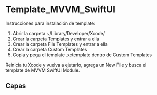 # Template_MVVM_SwiftUI

Instrucciones para instalación de template:

1. Abrir la carpeta ~/Library/Developer/Xcode/
2. Crear la carpeta Templates y entrar a ella
3. Crear la carpeta File Templates y entrar a ella
4. Crear la carpeta Custom Templates
5. Copia y pega el template .xctemplate dentro de Custom Templates

Reinicia tu Xcode y vuelva a ejutarlo, agrega un New File y busca el template de MVVM SwiftUI Module.


## Capas

